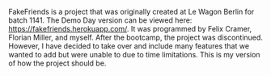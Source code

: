 FakeFriends is a project that was originally created at Le Wagon Berlin for batch 1141.
The Demo Day version can be viewed here: https://fakefriends.herokuapp.com/. It was programmed by Felix Cramer, Florian Miller, and myself.
After the bootcamp, the project was discontinued. However, I have decided to take over and include many features that we wanted to add but were unable to due to time limitations. This is my version of how the project should be.
